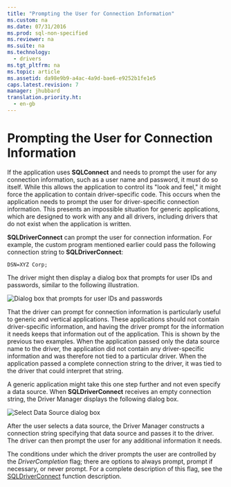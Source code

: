 ```yaml
---
title: "Prompting the User for Connection Information"
ms.custom: na
ms.date: 07/31/2016
ms.prod: sql-non-specified
ms.reviewer: na
ms.suite: na
ms.technology: 
  - drivers
ms.tgt_pltfrm: na
ms.topic: article
ms.assetid: da98e9b9-a4ac-4a9d-bae6-e9252b1fe1e5
caps.latest.revision: 7
manager: jhubbard
translation.priority.ht: 
  - en-gb
---
```

# Prompting the User for Connection Information
If the application uses **SQLConnect** and needs to prompt the user for any connection information, such as a user name and password, it must do so itself. While this allows the application to control its "look and feel," it might force the application to contain driver-specific code. This occurs when the application needs to prompt the user for driver-specific connection information. This presents an impossible situation for generic applications, which are designed to work with any and all drivers, including drivers that do not exist when the application is written.  
  
 **SQLDriverConnect** can prompt the user for connection information. For example, the custom program mentioned earlier could pass the following connection string to **SQLDriverConnect**:  
  
```  
DSN=XYZ Corp;  
```  
  
 The driver might then display a dialog box that prompts for user IDs and passwords, similar to the following illustration.  
  
 ![Dialog box that prompts for user IDs and passwords](../content/media/pr18.gif "pr18")  
  
 That the driver can prompt for connection information is particularly useful to generic and vertical applications. These applications should not contain driver-specific information, and having the driver prompt for the information it needs keeps that information out of the application. This is shown by the previous two examples. When the application passed only the data source name to the driver, the application did not contain any driver-specific information and was therefore not tied to a particular driver. When the application passed a complete connection string to the driver, it was tied to the driver that could interpret that string.  
  
 A generic application might take this one step further and not even specify a data source. When **SQLDriverConnect** receives an empty connection string, the Driver Manager displays the following dialog box.  
  
 ![Select Data Source dialog box](../content/media/CH06A.gif "CH06A")  
  
 After the user selects a data source, the Driver Manager constructs a connection string specifying that data source and passes it to the driver. The driver can then prompt the user for any additional information it needs.  
  
 The conditions under which the driver prompts the user are controlled by the *DriverCompletion* flag; there are options to always prompt, prompt if necessary, or never prompt. For a complete description of this flag, see the [SQLDriverConnect](../content/SQLDriverConnect-Function.md) function description.